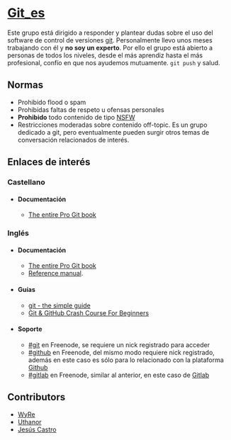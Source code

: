 # [Git_es](https://t.me/Git_es)

Este grupo está dirigido a responder y plantear dudas sobre el uso del software de control de versiones [git](https://es.wikipedia.org/wiki/Git). Personalmente llevo unos meses trabajando con él y **no soy un experto**. Por ello el grupo está abierto a personas de todos los niveles, desde el más aprendiz hasta el más profesional, confío en que nos ayudemos mutuamente. `git push` y salud.


## Normas
  - Prohibido flood o spam
  - Prohibidas faltas de respeto u ofensas personales
  - **Prohibido** todo contenido de tipo [NSFW](https://es.wikipedia.org/wiki/NSFW)
  - Restricciones moderadas sobre contenido off-topic. Es un grupo dedicado a git, pero eventualmente pueden surgir otros temas de conversación relacionados de interés. 


## Enlaces de interés

### Castellano
  - #### Documentación
    - [The entire Pro Git book](https://git-scm.com/book/es/v2)
### Inglés
  - #### Documentación
    - [The entire Pro Git book](https://git-scm.com/book/en/v2)
    - [Reference manual](https://git-scm.com/docs).
  - #### Guías 
    - [git - the simple guide](https://rogerdudler.github.io/git-guide/)
    - [Git & GitHub Crash Course For Beginners](https://www.youtube.com/watch?v=SWYqp7iY_Tc)
  - #### Soporte
    - [#git](https://webchat.freenode.net/) en Freenode, se requiere un nick registrado para acceder
    - [#github](https://webchat.freenode.net/) en Freenode, del mismo modo requiere nick registrado, además en este caso es sólo para lo relacionado con la plataforma [Github](https://github.com/)
    - [#gitlab](https://webchat.freenode.net/) en Freenode, similar al anterior, en este caso de [Gitlab](https://gitlab.com/)
    
## Contributors
  - [WyRe](https://github.com/WyRe)
  - [Uthanor](https://github.com/Uthanor)
  - [Jesús Castro](https://github.com/csxr)
